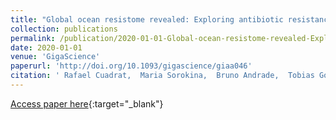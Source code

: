 ```yaml
---
title: "Global ocean resistome revealed: Exploring antibiotic resistance gene abundance and distribution in TARA Oceans samples"
collection: publications
permalink: /publication/2020-01-01-Global-ocean-resistome-revealed-Exploring-antibiotic-resistance-gene-abundance-and-distribution-in-TARA-Oceans-samples
date: 2020-01-01
venue: 'GigaScience'
paperurl: 'http://doi.org/10.1093/gigascience/giaa046'
citation: ' Rafael Cuadrat,  Maria Sorokina,  Bruno Andrade,  Tobias Goris,  Alberto Dávila, &quot;Global ocean resistome revealed: Exploring antibiotic resistance gene abundance and distribution in TARA Oceans samples.&quot; GigaScience, 2020.'
--- 
```

[Access paper here](http://doi.org/10.1093/gigascience/giaa046){:target="_blank"}
